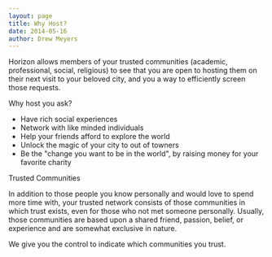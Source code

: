 ```yaml
---
layout: page
title: Why Host?
date: 2014-05-16
author: Drew Meyers
---
```

Horizon allows members of your trusted communities (academic, professional, social, religious) to see that you are open to hosting them on their next visit to your beloved city, and you a way to efficiently screen those requests.

Why host you ask?

<ul>
	<li>Have rich social experiences</li>
	<li>Network with like minded individuals</li>
	<li>Help your friends afford to explore the world</li>
	<li>Unlock the magic of your city to out of towners</li>
	<li>Be the "change you want to be in the world", by raising money for your favorite charity</li>
</ul>

Trusted Communities

In addition to those people you know personally and would love to spend more time with, your trusted network consists of those communities in which trust exists, even for those who not met someone personally. Usually, those communities are based upon a shared friend, passion, belief, or experience and are somewhat exclusive in nature.

We give you the control to indicate which communities you trust.
